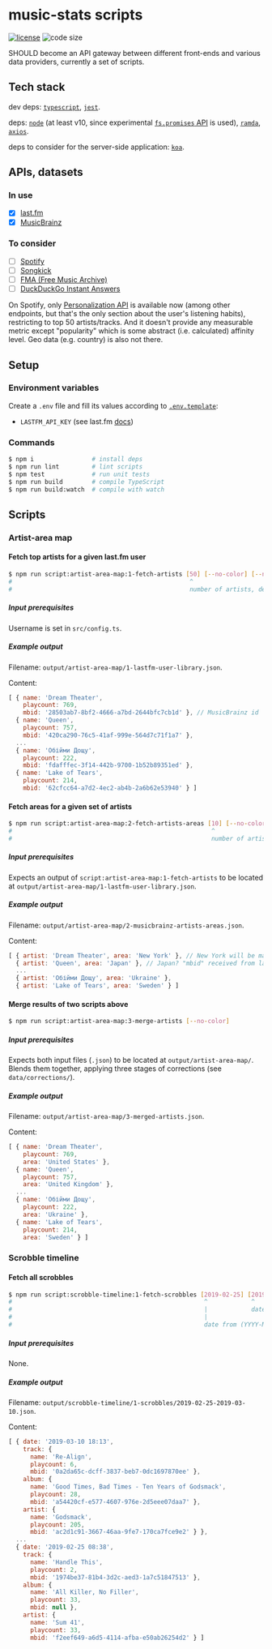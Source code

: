 # music-stats scripts

  [![license][license-image]][license-url]
  ![code size][code-size-image]

SHOULD become an API gateway between different front-ends and various data providers, currently a set of scripts.

## Tech stack

dev deps:
[`typescript`](https://www.typescriptlang.org/docs),
[`jest`](https://jestjs.io/docs/en/expect).

deps:
[`node`](https://nodejs.org/dist/latest/docs/api) (at least v10, since experimental [`fs.promises` API](https://nodejs.org/dist/latest/docs/api/fs.html#fs_fs_promises_api) is used),
[`ramda`](http://ramdajs.com/docs),
[`axios`](https://github.com/axios/axios).

deps to consider for the server-side application: [`koa`](http://koajs.com/#application).

## APIs, datasets

### In use

- [x] [last.fm](https://www.last.fm/api/intro)
- [x] [MusicBrainz](https://musicbrainz.org/doc/Development/XML_Web_Service/Version_2)

### To consider

- [ ] [Spotify](https://developer.spotify.com/documentation/web-api/reference/)
- [ ] [Songkick](https://www.songkick.com/developer/upcoming-events)
- [ ] [FMA (Free Music Archive)](https://github.com/mdeff/fma)
- [ ] [DuckDuckGo Instant Answers](https://duckduckgo.com/api)

On Spotify, only [Personalization API](https://developer.spotify.com/documentation/web-api/reference/personalization)
is available now (among other endpoints, but that's the only section about the user's listening habits),
restricting to top 50 artists/tracks. And it doesn't provide any measurable metric except "popularity"
which is some abstract (i.e. calculated) affinity level. Geo data (e.g. country) is also not there.

## Setup

### Environment variables

Create a `.env` file and fill its values according to [`.env.template`](.env.template):

* `LASTFM_API_KEY` (see last.fm [docs](https://www.last.fm/api/authentication))

### Commands

```bash
$ npm i                # install deps
$ npm run lint         # lint scripts
$ npm test             # run unit tests
$ npm run build        # compile TypeScript
$ npm run build:watch  # compile with watch
```

## Scripts

### Artist-area map

#### Fetch top artists for a given last.fm user

```bash
$ npm run script:artist-area-map:1-fetch-artists [50] [--no-color] [--no-cache]
#                                                 ^
#                                                 number of artists, default is set in the config
```

##### Input prerequisites

Username is set in `src/config.ts`.

##### Example output

Filename: `output/artist-area-map/1-lastfm-user-library.json`.

Content:

```js
[ { name: 'Dream Theater',
    playcount: 769,
    mbid: '28503ab7-8bf2-4666-a7bd-2644bfc7cb1d' }, // MusicBrainz id
  { name: 'Queen',
    playcount: 757,
    mbid: '420ca290-76c5-41af-999e-564d7c71f1a7' },
  ...
  { name: 'Обійми Дощу',
    playcount: 222,
    mbid: 'fdafffec-3f14-442b-9700-1b52b89351ed' },
  { name: 'Lake of Tears',
    playcount: 214,
    mbid: '62cfcc64-a7d2-4ec2-ab4b-2a6b62e53940' } ]
```

#### Fetch areas for a given set of artists

```bash
$ npm run script:artist-area-map:2-fetch-artists-areas [10] [--no-color] [--no-cache]
#                                                       ^
#                                                       number of artists, default is set in the config
```

##### Input prerequisites

Expects an output of
`script:artist-area-map:1-fetch-artists`
to be located at
`output/artist-area-map/1-lastfm-user-library.json`.

##### Example output

Filename: `output/artist-area-map/2-musicbrainz-artists-areas.json`.

Content:

```js
[ { artist: 'Dream Theater', area: 'New York' }, // New York will be mapped to United States, individual cities aren't supported
  { artist: 'Queen', area: 'Japan' }, // Japan? "mbid" received from last.fm must be wrong, area will be switched to United Kingdom
  ...
  { artist: 'Обійми Дощу', area: 'Ukraine' },
  { artist: 'Lake of Tears', area: 'Sweden' } ]
```

#### Merge results of two scripts above

```bash
$ npm run script:artist-area-map:3-merge-artists [--no-color]
```

##### Input prerequisites

Expects both input files (`.json`) to be located at `output/artist-area-map/`.
Blends them together, applying three stages of corrections (see `data/corrections/`).

##### Example output

Filename: `output/artist-area-map/3-merged-artists.json`.

Content:

```js
[ { name: 'Dream Theater',
    playcount: 769,
    area: 'United States' },
  { name: 'Queen',
    playcount: 757,
    area: 'United Kingdom' },
  ...
  { name: 'Обійми Дощу',
    playcount: 222,
    area: 'Ukraine' },
  { name: 'Lake of Tears',
    playcount: 214,
    area: 'Sweden' } ]
```

### Scrobble timeline

#### Fetch all scrobbles

```bash
$ npm run script:scrobble-timeline:1-fetch-scrobbles [2019-02-25] [2019-03-10] [--no-color] [--no-cache]
#                                                     ^            ^
#                                                     |            date to (YYYY-MM-DD), defaults to today
#                                                     |
#                                                     date from (YYYY-MM-DD), defaults to yesterday
```

##### Input prerequisites

None.

##### Example output

Filename: `output/scrobble-timeline/1-scrobbles/2019-02-25-2019-03-10.json`.

Content:

```js
[ { date: '2019-03-10 18:13',
    track: {
      name: 'Re-Align',
      playcount: 6,
      mbid: '0a2da65c-dcff-3837-beb7-0dc1697870ee' },
    album: {
      name: 'Good Times, Bad Times - Ten Years of Godsmack',
      playcount: 28,
      mbid: 'a54420cf-e577-4607-976e-2d5eee07daa7' },
    artist: {
      name: 'Godsmack',
      playcount: 205,
      mbid: 'ac2d1c91-3667-46aa-9fe7-170ca7fce9e2' } },
  ...
  { date: '2019-02-25 08:38',
    track: {
      name: 'Handle This',
      playcount: 2,
      mbid: '1974be37-81b4-3d2c-aed3-1a7c51847513' },
    album: {
      name: 'All Killer, No Filler',
      playcount: 33,
      mbid: null },
    artist: {
      name: 'Sum 41',
      playcount: 33,
      mbid: 'f2eef649-a6d5-4114-afba-e50ab26254d2' } ]
```

[license-image]: https://img.shields.io/github/license/music-stats/scripts.svg?style=flat-square
[license-url]: https://github.com/music-stats/scripts/blob/master/LICENSE
[code-size-image]: https://img.shields.io/github/languages/code-size/music-stats/scripts.svg?style=flat-square
